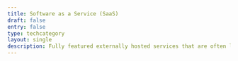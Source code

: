 ```yaml
---
title: Software as a Service (SaaS)
draft: false
entry: false
type: techcategory
layout: single
description: Fully featured externally hosted services that are often licensed on a subscription basis
---
```

